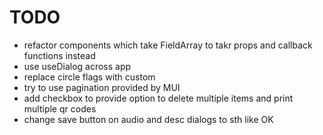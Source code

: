 # TODO
- refactor components which take FieldArray to takr props and callback functions instead
- use useDialog across app
- replace circle flags with custom
- try to use pagination provided by MUI
- add checkbox to provide option to delete multiple items and print multiple qr codes
- change save button on audio and desc dialogs to sth like OK
